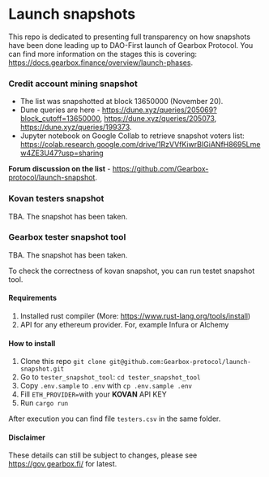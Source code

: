 # Launch snapshots

This repo is dedicated to presenting full transparency on how snapshots have been done leading up to DAO-First launch of Gearbox Protocol. You can find more information on the stages this is covering: https://docs.gearbox.finance/overview/launch-phases. 

### Credit account mining snapshot

* The list was snapshotted at block 13650000 (November 20).
* Dune queries are here - https://dune.xyz/queries/205069?block_cutoff=13650000, https://dune.xyz/queries/205073, https://dune.xyz/queries/199373.
* Jupyter notebook on Google Collab to retrieve snapshot voters list: https://colab.research.google.com/drive/1RzVVfKiwrBIGiANfH8695Lmew4ZE3U47?usp=sharing

**Forum discussion on the list** - https://github.com/Gearbox-protocol/launch-snapshot.

### Kovan testers snapshot

TBA. The snapshot has been taken.

### Gearbox tester snapshot tool

TBA. The snapshot has been taken.

To check the correctness of kovan snapshot, you can run testet snapshot tool.

#### Requirements
1. Installed rust compiler (More: https://www.rust-lang.org/tools/install)
2. API for any ethereum provider. For, example Infura or Alchemy

#### How to install
1. Clone this repo `git clone git@github.com:Gearbox-protocol/launch-snapshot.git`
2. Go to `tester_snapshot_tool`:  `cd tester_snapshot_tool`
3. Copy `.env.sample` to `.env` with `cp .env.sample .env`
4. Fill `ETH_PROVIDER=`with your **KOVAN** API KEY
5. Run `cargo run`

After execution you can find file `testers.csv` in the same folder.

#### Disclaimer

These details can still be subject to changes, please see https://gov.gearbox.fi/ for latest.
